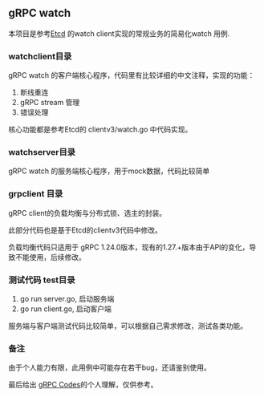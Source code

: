 ## gRPC watch

本项目是参考[Etcd](https://github.com/etcd-io/etcd) 的watch client实现的常规业务的简易化watch 用例.

### watchclient目录

gRPC watch 的客户端核心程序，代码里有比较详细的中文注释，实现的功能：

1. 断线重连
2. gRPC stream 管理
3. 错误处理

核心功能都是参考Etcd的 clientv3/watch.go 中代码实现。

### watchserver目录

gRPC watch 的服务端核心程序，用于mock数据，代码比较简单

### grpclient 目录

gRPC client的负载均衡与分布式锁、选主的封装。

此部分代码也是基于Etcd的clientv3代码中修改。

负载均衡代码只适用于 gRPC 1.24.0版本，现有的1.27.+版本由于API的变化，导致不能使用，后续修改。

### 测试代码 test目录

1. go run server.go, 启动服务端
2. go run client.go, 启动客户端
   
服务端与客户端测试代码比较简单，可以根据自己需求修改，测试各类功能。

### 备注

由于个人能力有限，此用例中可能存在若干bug，还请鉴别使用。

最后给出 [gRPC Codes](https://github.com/xkeyideal/grpcwatch/blob/master/grocodes.md)的个人理解，仅供参考。